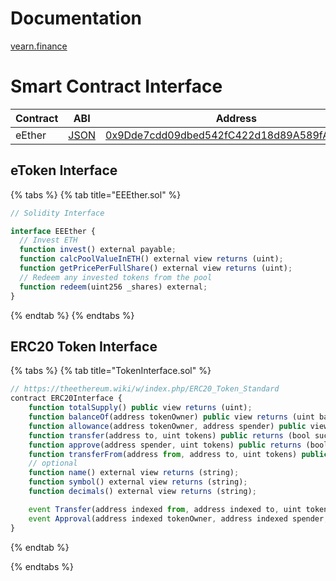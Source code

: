 # Documentation

[vearn.finance](https://docs.vearn.finance)

# Smart Contract Interface

| Contract | ABI | Address |
| -- | -- | -- |
| eEther | [JSON](https://github.com/vearn-finance/etoken/blob/master/build/contracts/EEther.json) | [0x9Dde7cdd09dbed542fC422d18d89A589fA9fD4C0](https://etherscan.io/address/0x9dde7cdd09dbed542fc422d18d89a589fa9fd4c0#code) |

## eToken Interface

{% tabs %}
{% tab title="EEEther.sol" %}
```javascript
// Solidity Interface

interface EEEther {
  // Invest ETH
  function invest() external payable;
  function calcPoolValueInETH() external view returns (uint);
  function getPricePerFullShare() external view returns (uint);
  // Redeem any invested tokens from the pool
  function redeem(uint256 _shares) external;
}
```
{% endtab %}
{% endtabs %}

## ERC20 Token Interface

{% tabs %}
{% tab title="TokenInterface.sol" %}
```javascript
// https://theethereum.wiki/w/index.php/ERC20_Token_Standard
contract ERC20Interface {
    function totalSupply() public view returns (uint);
    function balanceOf(address tokenOwner) public view returns (uint balance);
    function allowance(address tokenOwner, address spender) public view returns (uint remaining);
    function transfer(address to, uint tokens) public returns (bool success);
    function approve(address spender, uint tokens) public returns (bool success);
    function transferFrom(address from, address to, uint tokens) public returns (bool success);
    // optional
    function name() external view returns (string);
    function symbol() external view returns (string);
    function decimals() external view returns (string);

    event Transfer(address indexed from, address indexed to, uint tokens);
    event Approval(address indexed tokenOwner, address indexed spender, uint tokens);
}
```
{% endtab %}

{% endtabs %}
